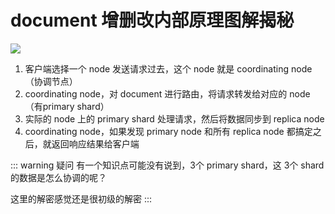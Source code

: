 # document 增删改内部原理图解揭秘

![](https://txxs.github.io/pic/imocc/elasticsearch-core/markdown-img-paste-2019010621164080.png)

1. 客户端选择一个 node 发送请求过去，这个 node 就是 coordinating node（协调节点）
2. coordinating node，对 document 进行路由，将请求转发给对应的 node（有primary shard）
3. 实际的 node 上的 primary shard 处理请求，然后将数据同步到 replica node
4. coordinating node，如果发现 primary node 和所有 replica node 都搞定之后，就返回响应结果给客户端

::: warning 疑问
有一个知识点可能没有说到，3个 primary shard，这 3个 shard 的数据是怎么协调的呢？

这里的解密感觉还是很初级的解密
:::
